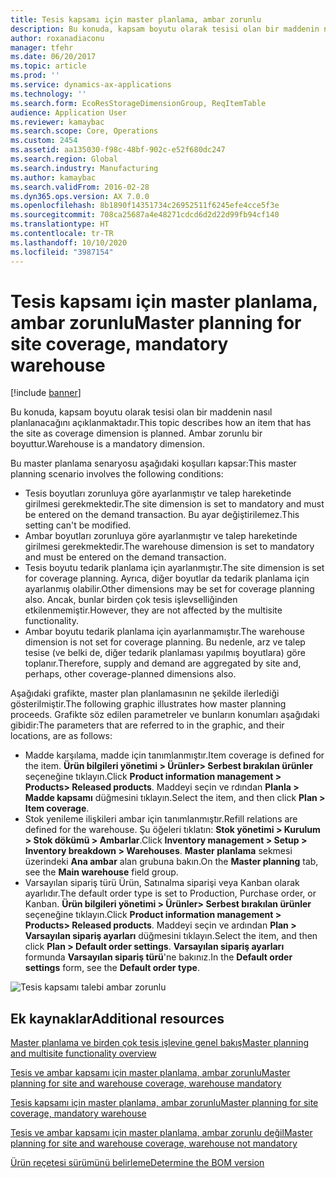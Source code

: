 ```yaml
---
title: Tesis kapsamı için master planlama, ambar zorunlu
description: Bu konuda, kapsam boyutu olarak tesisi olan bir maddenin nasıl planlanacağını açıklanmaktadır. Ambar zorunlu bir boyuttur.
author: roxanadiaconu
manager: tfehr
ms.date: 06/20/2017
ms.topic: article
ms.prod: ''
ms.service: dynamics-ax-applications
ms.technology: ''
ms.search.form: EcoResStorageDimensionGroup, ReqItemTable
audience: Application User
ms.reviewer: kamaybac
ms.search.scope: Core, Operations
ms.custom: 2454
ms.assetid: aa135030-f98c-48bf-902c-e52f680dc247
ms.search.region: Global
ms.search.industry: Manufacturing
ms.author: kamaybac
ms.search.validFrom: 2016-02-28
ms.dyn365.ops.version: AX 7.0.0
ms.openlocfilehash: 8b1890f14351734c26952511f6245efe4cce5f3e
ms.sourcegitcommit: 708ca25687a4e48271cdcd6d2d22d99fb94cf140
ms.translationtype: HT
ms.contentlocale: tr-TR
ms.lasthandoff: 10/10/2020
ms.locfileid: "3987154"
---
```

# <a name="master-planning-for-site-coverage-mandatory-warehouse"></a><span data-ttu-id="0871c-104">Tesis kapsamı için master planlama, ambar zorunlu</span><span class="sxs-lookup"><span data-stu-id="0871c-104">Master planning for site coverage, mandatory warehouse</span></span>

[!include [banner](../includes/banner.md)]

<span data-ttu-id="0871c-105">Bu konuda, kapsam boyutu olarak tesisi olan bir maddenin nasıl planlanacağını açıklanmaktadır.</span><span class="sxs-lookup"><span data-stu-id="0871c-105">This topic describes how an item that has the site as coverage dimension is planned.</span></span> <span data-ttu-id="0871c-106">Ambar zorunlu bir boyuttur.</span><span class="sxs-lookup"><span data-stu-id="0871c-106">Warehouse is a mandatory dimension.</span></span>

<span data-ttu-id="0871c-107">Bu master planlama senaryosu aşağıdaki koşulları kapsar:</span><span class="sxs-lookup"><span data-stu-id="0871c-107">This master planning scenario involves the following conditions:</span></span>

-   <span data-ttu-id="0871c-108">Tesis boyutları zorunluya göre ayarlanmıştır ve talep hareketinde girilmesi gerekmektedir.</span><span class="sxs-lookup"><span data-stu-id="0871c-108">The site dimension is set to mandatory and must be entered on the demand transaction.</span></span> <span data-ttu-id="0871c-109">Bu ayar değiştirilemez.</span><span class="sxs-lookup"><span data-stu-id="0871c-109">This setting can't be modified.</span></span>
-   <span data-ttu-id="0871c-110">Ambar boyutları zorunluya göre ayarlanmıştır ve talep hareketinde girilmesi gerekmektedir.</span><span class="sxs-lookup"><span data-stu-id="0871c-110">The warehouse dimension is set to mandatory and must be entered on the demand transaction.</span></span>
-   <span data-ttu-id="0871c-111">Tesis boyutu tedarik planlama için ayarlanmıştır.</span><span class="sxs-lookup"><span data-stu-id="0871c-111">The site dimension is set for coverage planning.</span></span> <span data-ttu-id="0871c-112">Ayrıca, diğer boyutlar da tedarik planlama için ayarlanmış olabilir.</span><span class="sxs-lookup"><span data-stu-id="0871c-112">Other dimensions may be set for coverage planning also.</span></span> <span data-ttu-id="0871c-113">Ancak, bunlar birden çok tesis işlevselliğinden etkilenmemiştir.</span><span class="sxs-lookup"><span data-stu-id="0871c-113">However, they are not affected by the multisite functionality.</span></span>
-   <span data-ttu-id="0871c-114">Ambar boyutu tedarik planlama için ayarlanmamıştır.</span><span class="sxs-lookup"><span data-stu-id="0871c-114">The warehouse dimension is not set for coverage planning.</span></span> <span data-ttu-id="0871c-115">Bu nedenle, arz ve talep tesise (ve belki de, diğer tedarik planlaması yapılmış boyutlara) göre toplanır.</span><span class="sxs-lookup"><span data-stu-id="0871c-115">Therefore, supply and demand are aggregated by site and, perhaps, other coverage-planned dimensions also.</span></span>

<span data-ttu-id="0871c-116">Aşağıdaki grafikte, master plan planlamasının ne şekilde ilerlediği gösterilmiştir.</span><span class="sxs-lookup"><span data-stu-id="0871c-116">The following graphic illustrates how master planning proceeds.</span></span> <span data-ttu-id="0871c-117">Grafikte söz edilen parametreler ve bunların konumları aşağıdaki gibidir:</span><span class="sxs-lookup"><span data-stu-id="0871c-117">The parameters that are referred to in the graphic, and their locations, are as follows:</span></span>
-   <span data-ttu-id="0871c-118">Madde karşılama, madde için tanımlanmıştır.</span><span class="sxs-lookup"><span data-stu-id="0871c-118">Item coverage is defined for the item.</span></span> <span data-ttu-id="0871c-119">**Ürün bilgileri yönetimi &gt; Ürünler&gt; Serbest bırakılan ürünler** seçeneğine tıklayın.</span><span class="sxs-lookup"><span data-stu-id="0871c-119">Click **Product information management &gt; Products&gt; Released products**.</span></span> <span data-ttu-id="0871c-120">Maddeyi seçin ve rdından **Planla &gt; Madde kapsamı** düğmesini tıklayın.</span><span class="sxs-lookup"><span data-stu-id="0871c-120">Select the item, and then click **Plan &gt; Item coverage**.</span></span>
-   <span data-ttu-id="0871c-121">Stok yenileme ilişkileri ambar için tanımlanmıştır.</span><span class="sxs-lookup"><span data-stu-id="0871c-121">Refill relations are defined for the warehouse.</span></span> <span data-ttu-id="0871c-122">Şu öğeleri tıklatın: **Stok yönetimi &gt; Kurulum &gt; Stok dökümü &gt; Ambarlar**.</span><span class="sxs-lookup"><span data-stu-id="0871c-122">Click **Inventory management &gt; Setup &gt; Inventory breakdown &gt; Warehouses**.</span></span> <span data-ttu-id="0871c-123">**Master planlama** sekmesi üzerindeki **Ana ambar** alan grubuna bakın.</span><span class="sxs-lookup"><span data-stu-id="0871c-123">On the **Master planning** tab, see the **Main warehouse** field group.</span></span>
-   <span data-ttu-id="0871c-124">Varsayılan sipariş türü Ürün, Satınalma siparişi veya Kanban olarak ayarlıdır.</span><span class="sxs-lookup"><span data-stu-id="0871c-124">The default order type is set to Production, Purchase order, or Kanban.</span></span> <span data-ttu-id="0871c-125">**Ürün bilgileri yönetimi &gt; Ürünler&gt; Serbest bırakılan ürünler** seçeneğine tıklayın.</span><span class="sxs-lookup"><span data-stu-id="0871c-125">Click **Product information management &gt; Products&gt; Released products**.</span></span> <span data-ttu-id="0871c-126">Maddeyi seçin ve ardından **Plan &gt; Varsayılan sipariş ayarları** düğmesini tıklayın.</span><span class="sxs-lookup"><span data-stu-id="0871c-126">Select the item, and then click **Plan &gt; Default order settings**.</span></span> <span data-ttu-id="0871c-127">**Varsayılan sipariş ayarları** formunda **Varsayılan sipariş türü**'ne bakınız.</span><span class="sxs-lookup"><span data-stu-id="0871c-127">In the **Default order settings** form, see the **Default order type**.</span></span>

![Tesis kapsamı talebi ambar zorunlu](./media/multisitedemandexplosionscenarioforsitecoveragewarehousemandatory.jpg)



<a name="additional-resources"></a><span data-ttu-id="0871c-129">Ek kaynaklar</span><span class="sxs-lookup"><span data-stu-id="0871c-129">Additional resources</span></span>
--------

[<span data-ttu-id="0871c-130">Master planlama ve birden çok tesis işlevine genel bakış</span><span class="sxs-lookup"><span data-stu-id="0871c-130">Master planning and multisite functionality overview</span></span>](master-plan-multisite-functionality.md)

[<span data-ttu-id="0871c-131">Tesis ve ambar kapsamı için master planlama, ambar zorunlu</span><span class="sxs-lookup"><span data-stu-id="0871c-131">Master planning for site and warehouse coverage, warehouse mandatory</span></span>](master-plan-site-warehouse-coverage-warehouse-mandatory.md)

[<span data-ttu-id="0871c-132">Tesis kapsamı için master planlama, ambar zorunlu</span><span class="sxs-lookup"><span data-stu-id="0871c-132">Master planning for site coverage, mandatory warehouse</span></span>](master-plan-site-coverage-warehouse-mandatory.md)

[<span data-ttu-id="0871c-133">Tesis ve ambar kapsamı için master planlama, ambar zorunlu değil</span><span class="sxs-lookup"><span data-stu-id="0871c-133">Master planning for site and warehouse coverage, warehouse not mandatory</span></span>](master-plan-site-warehouse-coverage-warehouse-not-mandatory.md)

[<span data-ttu-id="0871c-134">Ürün reçetesi sürümünü belirleme</span><span class="sxs-lookup"><span data-stu-id="0871c-134">Determine the BOM version</span></span>](master-plan-bom-version-determined.md)



